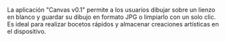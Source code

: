 La aplicación "Canvas v0.1" permite a los usuarios dibujar sobre un lienzo en blanco y guardar su dibujo en formato JPG o limpiarlo con un solo clic. Es ideal para realizar bocetos rápidos y almacenar creaciones artísticas en el dispositivo.
